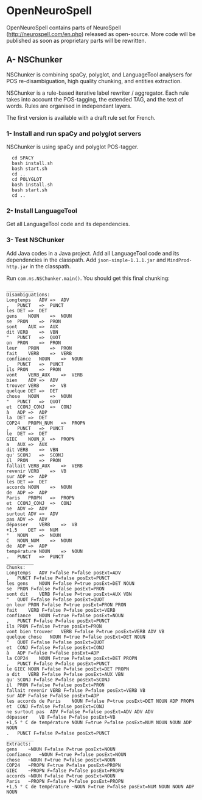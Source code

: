 # OpenNeuroSpell
OpenNeuroSpell contains parts of NeuroSpell (http://neurospell.com/en.php) released as open-source. More code will be published as soon as proprietary parts will be rewritten.

## A- NSChunker

NSChunker is combining spaCy, polyglot, and LanguageTool analysers for POS re-disambiguation, high quality chunking, and entities extraction.

NSChunker is a rule-based iterative label rewriter / aggregator. Each rule takes into account the POS-tagging, the extended TAG, and the text of words. Rules are organised in independant layers.

The first version is available with a draft rule set for French.

### 1- Install and run spaCy and polyglot servers

NSChunker is using spaCy and polyglot POS-tagger.
```
  cd SPACY
  bash install.sh
  bash start.sh
  cd ..
  cd POLYGLOT
  bash install.sh
  bash start.sh
  cd ..
```
### 2- Install LanguageTool

Get all LanguageTool code and its dependencies.

### 3- Test NSChunker

Add Java codes in a Java project. Add all LanguageTool code and its dependencies in the classpath. Add <code>json-simple-1.1.1.jar</code> and <code>MindProd-http.jar</code> in the classpath. 

Run <code>com.ns.NSChunker.main()</code>. You should get this final chunking:

```
__________
Disambiguations:
Longtemps	ADV	=>	ADV
,	PUNCT	=>	PUNCT
les	DET	=>	DET
gens	NOUN	=>	NOUN
se	PRON	=>	PRON
sont	AUX	=>	AUX
dit	VERB	=>	VBN
"	PUNCT	=>	QUOT
on	PRON	=>	PRON
leur	PRON	=>	PRON
fait	VERB	=>	VERB
confiance	NOUN	=>	NOUN
,	PUNCT	=>	PUNCT
ils	PRON	=>	PRON
vont	VERB_AUX	=>	VERB
bien	ADV	=>	ADV
trouver	VERB	=>	VB
quelque	DET	=>	DET
chose	NOUN	=>	NOUN
"	PUNCT	=>	QUOT
et	CCONJ_CONJ	=>	CONJ
à	ADP	=>	ADP
la	DET	=>	DET
COP24	PROPN_NUM	=>	PROPN
,	PUNCT	=>	PUNCT
le	DET	=>	DET
GIEC	NOUN_X	=>	PROPN
a	AUX	=>	AUX
dit	VERB	=>	VBN
qu'	SCONJ	=>	SCONJ
il	PRON	=>	PRON
fallait	VERB_AUX	=>	VERB
revenir	VERB	=>	VB
sur	ADP	=>	ADP
les	DET	=>	DET
accords	NOUN	=>	NOUN
de	ADP	=>	ADP
Paris	PROPN	=>	PROPN
et	CCONJ_CONJ	=>	CONJ
ne	ADV	=>	ADV
surtout	ADV	=>	ADV
pas	ADV	=>	ADV
dépasser	VERB	=>	VB
+1,5	DET	=>	NUM
°	NOUN	=>	NOUN
C	NOUN_NUM	=>	NOUN
de	ADP	=>	ADP
température	NOUN	=>	NOUN
.	PUNCT	=>	PUNCT
__________
Chunks:
Longtemps	ADV F=false P=false posExt=ADV
,	PUNCT F=false P=false posExt=PUNCT
les gens	NOUN F=false P=true posExt=DET NOUN
se	PRON F=false P=false posExt=PRON
sont dit	VERB F=false P=true posExt=AUX VBN
"	QUOT F=false P=false posExt=QUOT
on leur	PRON F=false P=true posExt=PRON PRON
fait	VERB F=false P=false posExt=VERB
confiance	NOUN F=true P=false posExt=NOUN
,	PUNCT F=false P=false posExt=PUNCT
ils	PRON F=false P=true posExt=PRON
vont bien trouver	VERB F=false P=true posExt=VERB ADV VB
quelque chose	NOUN F=true P=false posExt=DET NOUN
"	QUOT F=false P=false posExt=QUOT
et	CONJ F=false P=false posExt=CONJ
à	ADP F=false P=false posExt=ADP
la COP24	NOUN F=true P=false posExt=DET PROPN
,	PUNCT F=false P=false posExt=PUNCT
le GIEC	NOUN F=false P=false posExt=DET PROPN
a dit	VERB F=false P=false posExt=AUX VBN
qu'	SCONJ F=false P=false posExt=SCONJ
il	PRON F=false P=false posExt=PRON
fallait revenir	VERB F=false P=false posExt=VERB VB
sur	ADP F=false P=false posExt=ADP
les accords de Paris	NOUN F=false P=true posExt=DET NOUN ADP PROPN
et	CONJ F=false P=false posExt=CONJ
ne surtout pas	ADV F=false P=false posExt=ADV ADV ADV
dépasser	VB F=false P=false posExt=VB
+1,5 ° C de température	NOUN F=true P=false posExt=NUM NOUN NOUN ADP NOUN
.	PUNCT F=false P=false posExt=PUNCT
__________
Extracts:
gens	~NOUN F=false P=true posExt=NOUN
confiance	~NOUN F=true P=false posExt=NOUN
chose	~NOUN F=true P=false posExt=NOUN
COP24	~PROPN F=true P=false posExt=PROPN
GIEC	~PROPN F=false P=false posExt=PROPN
accords	~NOUN F=false P=true posExt=NOUN
Paris	~PROPN F=false P=false posExt=PROPN
+1,5 ° C de température	~NOUN F=true P=false posExt=NUM NOUN NOUN ADP NOUN
```
